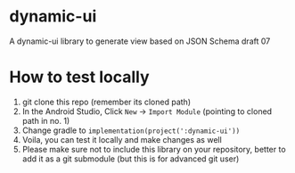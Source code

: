 # dynamic-ui
A dynamic-ui library to generate view based on JSON Schema draft 07

# How to test locally
1. git clone this repo (remember its cloned path)
1. In the Android Studio, Click `New` -> `Import Module` (pointing to cloned path in no. 1)
1. Change gradle to `implementation(project(':dynamic-ui'))`
1. Voila, you can test it locally and make changes as well
1. Please make sure not to include this library on your repository, better to add it as a git submodule (but this is for advanced git user)

